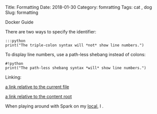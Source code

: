 Title: Formatting
Date: 2018-01-30
Category: fomratting
Tags: cat , dog
Slug: formatting


Docker Guide

There are two ways to specify the identifier:

    :::python
    print("The triple-colon syntax will *not* show line numbers.")

To display line numbers, use a path-less shebang instead of colons:

    #!python
    print("The path-less shebang syntax *will* show line numbers.")

Linking:


[a link relative to the current file]({filename}initial.md)      

[a link relative to the content root]({filename}/2018/initial.md)      


When playing around with Spark on my [local]({filename}/installing-virtual-hadoop-cluster.md), I . 